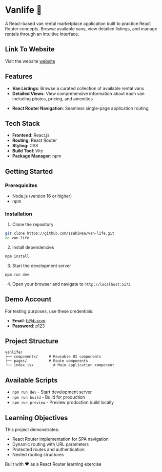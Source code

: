 # Vanlife 🚐

A React-based van rental marketplace application built to practice React Router concepts. Browse available vans, view detailed listings, and manage rentals through an intuitive interface.

## Link To Website
Visit the website [website](https://quiet-rabanadas-3dba69.netlify.app/)

## Features

- **Van Listings**: Browse a curated collection of available rental vans
- **Detailed Views**: View comprehensive information about each van including photos, pricing, and amenities
<!-- - **User Authentication**: Secure login system for accessing personal features -->
<!-- - **Responsive Design**: Optimized for desktop and mobile devices -->
- **React Router Navigation**: Seamless single-page application routing

## Tech Stack

- **Frontend**: React.js
- **Routing**: React Router
- **Styling**: CSS
- **Build Tool**: Vite
- **Package Manager**: npm

## Getting Started

### Prerequisites

- Node.js (version 16 or higher)
- npm

### Installation

1. Clone the repository
```bash
git clone https://github.com/IsahiRea/van-life.git
cd van-life
```

2. Install dependencies
```bash
npm install
```

3. Start the development server
```bash
npm run dev
```

4. Open your browser and navigate to `http://localhost:5173`

## Demo Account

For testing purposes, use these credentials:
- **Email**: b@b.com
- **Password**: p123

## Project Structure

```
vanlife/
├── components/     # Reusable UI components
├── pages/          # Route components
└── index.jsx         # Main application component
```

## Available Scripts

- `npm run dev` - Start development server
- `npm run build` - Build for production
- `npm run preview` - Preview production build locally

## Learning Objectives

This project demonstrates:
- React Router implementation for SPA navigation
- Dynamic routing with URL parameters
- Protected routes and authentication
- Nested routing structures

Built with ❤️ as a React Router learning exercise